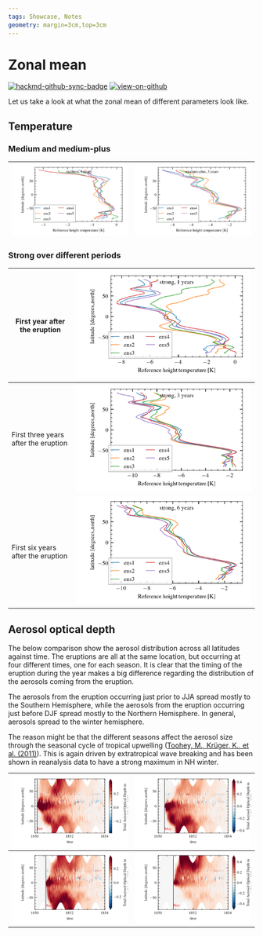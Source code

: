 ```yaml
---
tags: Showcase, Notes
geometry: margin=3cm,top=3cm
---
```


# Zonal mean

[![hackmd-github-sync-badge](https://hackmd.io/j4L-EIhRQqGdl5KmiIZ-_w/badge)](https://hackmd.io/@engeir/S1grEVdC9)
[![view-on-github](https://img.shields.io/badge/View%20on-GitHub-yellowgreen)](https://github.com/engeir/hack-md-notes/blob/main/volcano-zonal-mean.md)

Let us take a look at what the zonal mean of different parameters look like.

## Temperature

### Medium and medium-plus

| ![Temperature zonal mean over the first three years after a medium eruption](https://raw.githubusercontent.com/engeir/hack-md-notes/4987583ac7a9a34e08bca2eda1392ae45090e128/assets/pic/volcano-zonal-mean/zonal-mean3-trefht-medium.png "Temperature zonal mean over the first three years after a medium eruption") | ![Temperature zonal mean over the first three years after a medium-plus eruption](https://raw.githubusercontent.com/engeir/hack-md-notes/4987583ac7a9a34e08bca2eda1392ae45090e128/assets/pic/volcano-zonal-mean/zonal-mean3-trefht-medium-plus.png "Temperature zonal mean over the first three years after a medium-plus eruption") |
| --------------------------------------------------------------------------------------------------------------------------------------------------------------------------------------------------------------------------------------------------------------------------------------------------------------------- | ------------------------------------------------------------------------------------------------------------------------------------------------------------------------------------------------------------------------------------------------------------------------------------------------------------------------------------ |

### Strong over different periods

| First year after the eruption        | ![Temperature zonal mean over the first year after a strong eruption](https://raw.githubusercontent.com/engeir/hack-md-notes/4987583ac7a9a34e08bca2eda1392ae45090e128/assets/pic/volcano-zonal-mean/zonal-mean1-trefht-strong.png "Temperature zonal mean over the first year after a strong eruption")               |
| ------------------------------------ | --------------------------------------------------------------------------------------------------------------------------------------------------------------------------------------------------------------------------------------------------------------------------------------------------------------------- |
| First three years after the eruption | ![Temperature zonal mean over the first three years after a strong eruption](https://raw.githubusercontent.com/engeir/hack-md-notes/4987583ac7a9a34e08bca2eda1392ae45090e128/assets/pic/volcano-zonal-mean/zonal-mean3-trefht-strong.png "Temperature zonal mean over the first three years after a strong eruption") |
| First six years after the eruption   | ![Temperature zonal mean over the first six years after a strong eruption](https://raw.githubusercontent.com/engeir/hack-md-notes/4987583ac7a9a34e08bca2eda1392ae45090e128/assets/pic/volcano-zonal-mean/zonal-mean6-trefht-strong.png "Temperature zonal mean over the first six years after a strong eruption")     |

## Aerosol optical depth

The below comparison show the aerosol distribution across all latitudes against time.
The eruptions are all at the same location, but occurring at four different times, one
for each season. It is clear that the timing of the eruption during the year makes a big
difference regarding the distribution of the aerosols coming from the eruption.

The aerosols from the eruption occurring just prior to JJA spread mostly to the Southern
Hemisphere, while the aerosols from the eruption occurring just before DJF spread mostly
to the Northern Hemisphere. In general, aerosols spread to the winter hemisphere.

The reason might be that the different seasons affect the aerosol size through the
seasonal cycle of tropical upwelling (<a
href="https://doi.org/10.5194/acp-11-12351-2011"
data-citation-key="@toohey2011">Toohey, M., Krüger, K., et al. (2011)</a>). This is
again driven by extratropical wave breaking and has been shown in reanalysis data to
have a strong maximum in NH winter.

| ![Aerod_v feb](https://raw.githubusercontent.com/engeir/hack-md-notes/15d48cd3fe9d0abbb49c20d41d6ade6f8e4e7e27/assets/pic/volcano-zonal-mean/zonal-mean-aerodv-feb-medium.png "Aerod_v feb") | ![Aerod_v may](https://raw.githubusercontent.com/engeir/hack-md-notes/15d48cd3fe9d0abbb49c20d41d6ade6f8e4e7e27/assets/pic/volcano-zonal-mean/zonal-mean-aerodv-may-medium.png "Aerod_v may") |
| -------------------------------------------------------------------------------------------------------------------------------------------------------------------------------------------- | -------------------------------------------------------------------------------------------------------------------------------------------------------------------------------------------- |
| ![Aerod_v aug](https://raw.githubusercontent.com/engeir/hack-md-notes/15d48cd3fe9d0abbb49c20d41d6ade6f8e4e7e27/assets/pic/volcano-zonal-mean/zonal-mean-aerodv-aug-medium.png "Aerod_v aug") | ![Aerod_v nov](https://raw.githubusercontent.com/engeir/hack-md-notes/15d48cd3fe9d0abbb49c20d41d6ade6f8e4e7e27/assets/pic/volcano-zonal-mean/zonal-mean-aerodv-nov-medium.png "Aerod_v nov") |
